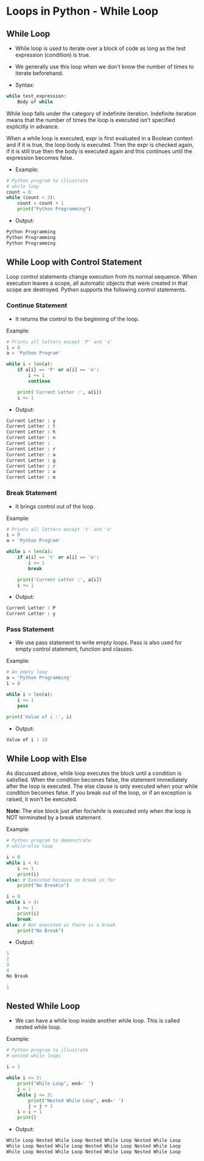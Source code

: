 # Loops in Python - While Loop

## While Loop

- While loop is used to iterate over a block of code as long as the test expression (condition) is true.

- We generally use this loop when we don't know the number of times to iterate beforehand.

- Syntax:

```python
while test_expression:
    Body of while
```

While loop falls under the category of indefinite iteration. Indefinite iteration means that the number of times the loop is executed isn’t specified explicitly in advance. 

When a while loop is executed, expr is first evaluated in a Boolean context and if it is true, the loop body is executed. Then the expr is checked again, if it is still true then the body is executed again and this continues until the expression becomes false.

- Example:

```python
# Python program to illustrate
# while loop
count = 0
while (count < 3):
    count = count + 1
    print("Python Programming")
```

- Output:

```python
Python Programming
Python Programming
Python Programming
```

## While Loop with Control Statement

Loop control statements change execution from its normal sequence. When execution leaves a scope, all automatic objects that were created in that scope are destroyed. Python supports the following control statements.

### Continue Statement

- It returns the control to the beginning of the loop.

Example:

```python
# Prints all letters except 'P' and 'o'
i = 0
a = 'Python Program'

while i < len(a):
    if a[i] == 'P' or a[i] == 'o':
        i += 1
        continue

    print('Current Letter :', a[i])
    i += 1
```

- Output:

```python
Current Letter : y
Current Letter : t
Current Letter : h
Current Letter : n
Current Letter :
Current Letter : r
Current Letter : a
Current Letter : g
Current Letter : r
Current Letter : a
Current Letter : m
```

### Break Statement

- It brings control out of the loop.

Example:

```python
# Prints all letters except 't' and 'o'
i = 0
a = 'Python Program'

while i < len(a):
    if a[i] == 't' or a[i] == 'o':
        i += 1
        break

    print('Current Letter :', a[i])
    i += 1
```

- Output:

```python
Current Letter : P
Current Letter : y
```

### Pass Statement

- We use pass statement to write empty loops. Pass is also used for empty control statement, function and classes.

Example:

```python
# An empty loop
a = 'Python Programming'
i = 0

while i < len(a):
    i += 1
    pass

print('Value of i :', i)
```

- Output:

```python
Value of i : 18
```

## While Loop with Else

As discussed above, while loop executes the block until a condition is satisfied. When the condition becomes false, the statement immediately after the loop is executed. The else clause is only executed when your while condition becomes false. If you break out of the loop, or if an exception is raised, it won’t be executed.

**Note:** The else block just after for/while is executed only when the loop is NOT terminated by a break statement.

Example:

```python
# Python program to demonstrate
# while-else loop

i = 0
while i < 4:
    i += 1
    print(i)
else: # Executed because no break in for
    print("No Break\n")

i = 0
while i < 4:
    i += 1
    print(i)
    break
else: # Not executed as there is a break
    print("No Break")
```

- Output:

```python
1
2
3
4
No Break

1
```

## Nested While Loop

- We can have a while loop inside another while loop. This is called nested while loop.

Example:

```python
# Python program to illustrate
# nested while loops

i = 1

while i <= 3:
    print("While Loop", end=' ')
    j = 1
    while j <= 3:
        print("Nested While Loop", end=' ')
        j = j + 1
    i = i + 1
    print()
```

- Output:

```python
While Loop Nested While Loop Nested While Loop Nested While Loop
While Loop Nested While Loop Nested While Loop Nested While Loop
While Loop Nested While Loop Nested While Loop Nested While Loop
```